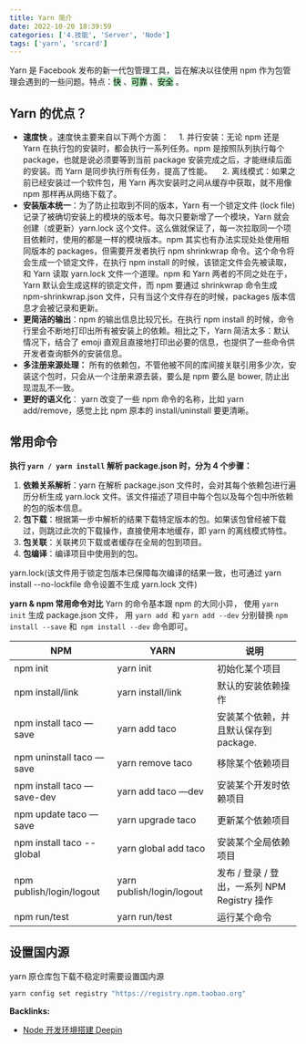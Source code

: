 ```yaml
---
title: Yarn 简介
date: 2022-10-20 18:39:59
categories: ['4.技能', 'Server', 'Node']
tags: ['yarn', 'srcard']
---
```



Yarn 是 Facebook 发布的新一代包管理工具，旨在解决以往使用 npm 作为包管理会遇到的一些问题。特点：<mark style="background: #83d98fA6;">快</mark> 、<mark style="background: #83d98fA6;">可靠</mark> 、<mark style="background: #83d98fA6;">安全</mark> 。

## Yarn 的优点？

*   **速度快** 。速度快主要来自以下两个方面：
　1.  并行安装：无论 npm 还是 Yarn 在执行包的安装时，都会执行一系列任务。npm 是按照队列执行每个 package，也就是说必须要等到当前 package 安装完成之后，才能继续后面的安装。而 Yarn 是同步执行所有任务，提高了性能。
　2.  离线模式：如果之前已经安装过一个软件包，用 Yarn 再次安装时之间从缓存中获取，就不用像 npm 那样再从网络下载了。
*   **安装版本统一**：为了防止拉取到不同的版本，Yarn 有一个锁定文件 (lock file) 记录了被确切安装上的模块的版本号。每次只要新增了一个模块，Yarn 就会创建（或更新）yarn.lock 这个文件。这么做就保证了，每一次拉取同一个项目依赖时，使用的都是一样的模块版本。npm 其实也有办法实现处处使用相同版本的 packages，但需要开发者执行 npm shrinkwrap 命令。这个命令将会生成一个锁定文件，在执行 npm install 的时候，该锁定文件会先被读取，和 Yarn 读取 yarn.lock 文件一个道理。npm 和 Yarn 两者的不同之处在于，Yarn 默认会生成这样的锁定文件，而 npm 要通过 shrinkwrap 命令生成 npm-shrinkwrap.json 文件，只有当这个文件存在的时候，packages 版本信息才会被记录和更新。
*   **更简洁的输出**：npm 的输出信息比较冗长。在执行 npm install 的时候，命令行里会不断地打印出所有被安装上的依赖。相比之下，Yarn 简洁太多：默认情况下，结合了 emoji 直观且直接地打印出必要的信息，也提供了一些命令供开发者查询额外的安装信息。
*   **多注册来源处理：** 所有的依赖包，不管他被不同的库间接关联引用多少次，安装这个包时，只会从一个注册来源去装，要么是 npm 要么是 bower, 防止出现混乱不一致。
*   **更好的语义化**： yarn 改变了一些 npm 命令的名称，比如 yarn add/remove，感觉上比 npm 原本的 install/uninstall 要更清晰。
<!--SR:!2022-11-14,40,250-->

## 常用命令

**执行 `yarn / yarn install` 解析 package.json 时，分为 4 个步骤：**  

1. **依赖关系解析**：yarn 在解析 package.json 文件时，会对其每个依赖包进行遍历分析生成 yarn.lock 文件。该文件描述了项目中每个包以及每个包中所依赖的包的版本信息。    
2. **包下载**：根据第一步中解析的结果下载特定版本的包。如果该包曾经被下载过，则跳过此次的下载操作，直接使用本地缓存，即 yarn 的离线模式特性。    
3. **包关联**：关联拷贝下载或者缓存在全局的包到项目。    
4. **包编译**：编译项目中使用到的包。     
<!--SR:!2022-10-23,3,250-->

yarn.lock(该文件用于锁定包版本已保障每次编译的结果一致，也可通过 yarn install --no-lockfile 命令设置不生成 yarn.lock 文件)

**yarn & npm 常用命令对比**
Yarn 的命令基本跟 npm 的大同小异，
使用 `yarn init` 生成 package.json 文件，
用 `yarn add `和 `yarn add --dev` 分别替换 `npm install --save` 和` npm install --dev` 命令即可。

<table width="825"><thead><tr><th>NPM</th><th>YARN</th><th>说明</th></tr></thead><tbody><tr><td>npm init</td><td>yarn init</td><td>初始化某个项目</td></tr><tr><td>npm install/link</td><td>yarn install/link</td><td>默认的安装依赖操作</td></tr><tr><td>npm install taco —save</td><td>yarn add taco</td><td>安装某个依赖，并且默认保存到 package.</td></tr><tr><td>npm uninstall taco —save</td><td>yarn remove taco</td><td>移除某个依赖项目</td></tr><tr><td>npm install taco —save-dev</td><td>yarn add taco —dev</td><td>安装某个开发时依赖项目</td></tr><tr><td>npm update taco —save</td><td>yarn upgrade taco</td><td>更新某个依赖项目</td></tr><tr><td>npm install taco --global</td><td>yarn global add taco</td><td>安装某个全局依赖项目</td></tr><tr><td>npm publish/login/logout</td><td>yarn publish/login/logout</td><td>发布 / 登录 / 登出，一系列 NPM Registry 操作</td></tr><tr><td>npm run/test</td><td>yarn run/test</td><td>运行某个命令</td></tr></tbody></table>
<!--SR:!2022-11-25,54,250-->

## 设置国内源

yarn 原仓库包下载不稳定时需要设置国内源

```sh
yarn config set registry "https://registry.npm.taobao.org"
```


**Backlinks:**

- [Node 开发环境搭建 Deepin](../7962ceea5a61f0bcef11f8d9abf63940e874942b)